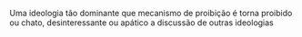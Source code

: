 
Uma ideologia tão dominante que mecanismo de proibição é torna proibido ou chato, desinteressante ou apático a discussão de outras ideologias
